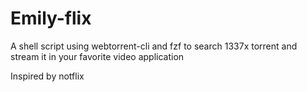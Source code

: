 # Emily-flix
A shell script using webtorrent-cli and fzf to search 1337x torrent and stream it in your favorite video application

Inspired by notflix
